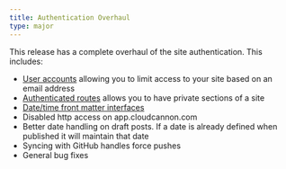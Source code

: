 ```yaml
---
title: Authentication Overhaul
type: major
---
```


This release has a complete overhaul of the site authentication. This includes:

* [User accounts](/authentication/user-accounts/) allowing you to limit access to your site based on an email address
* [Authenticated routes](/authentication/custom-routes/) allows you to have private sections of a site
* [Date/time front matter interfaces](/editing/front-matter/)
* Disabled http access on app.cloudcannon.com
* Better date handling on draft posts. If a date is already defined when published it will maintain that date
* Syncing with GitHub handles force pushes
* General bug fixes
